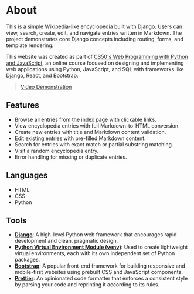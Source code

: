 # About

This is a simple Wikipedia-like encyclopedia built with Django. Users can view,
search, create, edit, and navigate entries written in Markdown. The project
demonstrates core Django concepts including routing, forms, and template
rendering.

This website was created as part of
[CS50's Web Programming with Python and JavaScript](https://pll.harvard.edu/course/cs50s-web-programming-python-and-javascript),
an online course focused on designing and implementing web applications using
Python, JavaScript, and SQL with frameworks like Django, React, and Bootstrap.

> [Video Demonstration](https://youtu.be/DX5OxTpNUiI)

## Features

- Browse all entries from the index page with clickable links.
- View encyclopedia entries with full Markdown-to-HTML conversion.
- Create new entries with title and Markdown content validation.
- Edit existing entries with pre-filled Markdown content.
- Search for entries with exact match or partial substring matching.
- Visit a random encyclopedia entry.
- Error handling for missing or duplicate entries.

## Languages

- HTML
- CSS
- Python

## Tools

- [**Django**](https://www.djangoproject.com/): A high-level Python web
  framework that encourages rapid development and clean, pragmatic design.
- [**Python Virtual Environment Module (venv)**](https://docs.python.org/3/library/venv.html):
  Used to create lightweight virtual environments, each with its own independent
  set of Python packages.
- [**Bootstrap**](https://getbootstrap.com/): A popular front-end framework for
  building responsive and mobile-first websites using prebuilt CSS and
  JavaScript components.
- [**Prettier**](https://prettier.io/): An opinionated code formatter that
  enforces a consistent style by parsing your code and reprinting it according
  to its rules.
